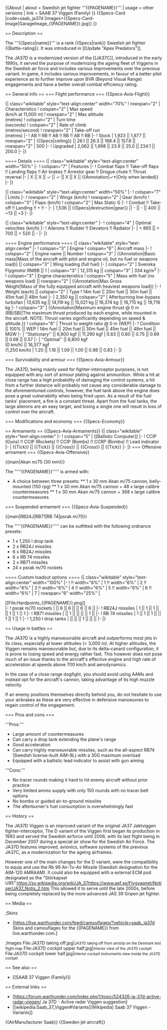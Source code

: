 {{About
| about = Swedish jet fighter '''{{PAGENAME}}'''
| usage = other versions
| link = SAAB 37 Viggen (Family)
}}
{{Specs-Card
|code=saab_ja37d
|images={{Specs-Card-Image|GarageImage_{{PAGENAME}}.jpg}}
}}

== Description ==
<!-- ''In the description, the first part should be about the history of and the creation and combat usage of the aircraft, as well as its key features. In the second part, tell the reader about the aircraft in the game. Insert a screenshot of the vehicle, so that if the novice player does not remember the vehicle by name, he will immediately understand what kind of vehicle the article is talking about.'' -->
The '''{{Specs|name}}''' is a rank {{Specs|rank}} Swedish jet fighter {{Battle-rating}}. It was introduced in [[Update "Apex Predators"]].

The JA37D is a modernized version of the [[JA37C]], introduced in the early 1990s, it served the purpose of modernizing the ageing fleet of Viggens in the Swedish air force and includes various improvements over the previous variant. In game, it includes various improvements, in favour of a better pilot experience as to further improve upon BVR (Beyond Visual Range) engagements and have a better overall combat efficiency rating.

== General info ==
=== Flight performance ===
{{Specs-Avia-Flight}}
<!-- ''Describe how the aircraft behaves in the air. Speed, manoeuvrability, acceleration and allowable loads - these are the most important characteristics of the vehicle.'' -->

{| class="wikitable" style="text-align:center" width="70%"
! rowspan="2" | Characteristics
! colspan="2" | Max speed<br>(km/h at 11,000 m)
! rowspan="2" | Max altitude<br>(metres)
! colspan="2" | Turn time<br>(seconds)
! colspan="2" | Rate of climb<br>(metres/second)
! rowspan="2" | Take-off run<br>(metres)
|-
! AB !! RB !! AB !! RB !! AB !! RB
|-
! Stock
| 1,923 || 1,877 || rowspan="2" | {{Specs|ceiling}} || 26.1 || 26.3 || 168.4 || 157.8 || rowspan="2" | 500
|-
! Upgraded
| 2,062 || 1,998 || 23.9 || 25.0 || 234.1 || 200.0
|-
|}

==== Details ====
{| class="wikitable" style="text-align:center" width="50%"
|-
! colspan="7" | Features
|-
! Combat flaps !! Take-off flaps !! Landing flaps !! Air brakes !! Arrestor gear !! Drogue chute !! Thrust reversal
|-
| X || X || ✓ || ✓ || X || X || {{Annotation|✓*|Only when landed}}     <!-- ✓ -->
|-
|}

{| class="wikitable" style="text-align:center" width="50%"
|-
! colspan="7" | Limits
|-
! rowspan="2" | Wings (km/h)
! rowspan="2" | Gear (km/h)
! colspan="3" | Flaps (km/h)
! colspan="2" | Max Static G
|-
! Combat !! Take-off !! Landing !! + !! -
|-
| 1,536 <!--{{Specs|destruction|body}}--> || {{Specs|destruction|gear}} || - || - || 400 || ~13 || ~3
|-
|}

{| class="wikitable" style="text-align:center"
|-
! colspan="4" | Optimal velocities (km/h)
|-
! Ailerons !! Rudder !! Elevators !! Radiator
|-
| < 865 || < 700 || < 520 || -
|-
|}

==== Engine performance ====
{| class="wikitable" style="text-align:center"
|-
! colspan="3" | Engine
! colspan="6" | Aircraft mass
|-
! colspan="2" | Engine name || Number
! colspan="3" | {{Annotation|Basic mass|Mass of the aircraft with pilot and engine oil, but no fuel or weapons load}} || colspan="3" | Wing loading (full fuel)
|-
| colspan="2" | Svenska Flygmotor RM8B || 1
| colspan="3" | 12,315 kg || colspan="3" | 334 kg/m<sup>2</sup>
|-
! colspan="3" | Engine characteristics
! colspan="5" | Mass with fuel (no weapons load) || rowspan="2" | {{Annotation|Max Gross<br>Weight|Mass of the fully equipped aircraft with heaviest weapons load}}
|-
! Weight (each) || colspan="2" | Type
! 14m fuel || 20m fuel || 30m fuel || 45m fuel || 48m fuel
|-
| 2,350 kg || colspan="2" | Afterburning low-bypass turbofan
| 13,635 kg || 14,119 kg || 15,021 kg || 16,374 kg || 16,715 kg || 19,716 kg
|-
! colspan="3" | {{Annotation|Maximum engine thrust @ 0 m (RB/SB)|The maximum thrust produced by each engine, while mounted in the aircraft. NOTE: Thrust varies significantly depending on speed & altitude.}}
! colspan="6" | Thrust to weight ratio @ 0 m (WEP)
|-
! Condition || 100% || WEP
! 14m fuel || 20m fuel || 30m fuel || 45m fuel || 48m fuel || MGW
|-
| ''Stationary'' || 6,800 kgf || 11,290 kgf
| 0.83 || 0.80 || 0.75 || 0.69 || 0.68 || 0.57
|-
| ''Optimal'' || 6,800 kgf<br>(0 km/h) || 16,377 kgf<br>(1,250 km/h)
| 1.20 || 1.16 || 1.09 || 1.00 || 0.98 || 0.83
|-
|}

=== Survivability and armour ===
{{Specs-Avia-Armour}}
<!-- ''Examine the survivability of the aircraft. Note how vulnerable the structure is and how secure the pilot is, whether the fuel tanks are armoured, etc. Describe the armour, if there is any, and also mention the vulnerability of other critical aircraft systems.'' -->
The JA37D, being mainly used for fighter-interceptor purposes, is not equipped with any sort of armour plating against ammunition. While a hit at close range has a high probability of damaging the control systems, a hit from a further distance will probably not cause any considerable damage to the aforementioned controls, however, the fuel tank above the engine does pose a great vulnerability when being fired upon. As a result of the fuel tanks' placement, a fire is a constant threat. Apart from the fuel tanks, the large ailerons are an easy target, and losing a single one will result in loss of control over the aircraft.

=== Modifications and economy ===
{{Specs-Economy}}

== Armaments ==
{{Specs-Avia-Armaments}}
{| class="wikitable" style="text-align:center"
|-
! colspan="5" | [[Ballistic Computer]]
|-
! CCIP (Guns) !! CCIP (Rockets) !! CCIP (Bombs) !! CCRP (Bombs) !! Lead indicator
|-
| {{Tick}} || {{Tick}} || {{Cross}} || {{Cross}} || {{Tick}}
|-
|}
=== Offensive armament ===
{{Specs-Avia-Offensive}}
<!-- ''Describe the offensive armament of the aircraft, if any. Describe how effective the cannons and machine guns are in a battle, and also what belts or drums are better to use. If there is no offensive weaponry, delete this subsection.'' -->
{{main|Akan m/75 (30 mm)}}

The '''''{{PAGENAME}}''''' is armed with:

* A choice between three presets:
** 1 x 30 mm Akan m/75 cannon, belly-mounted (150 rpg)
** 1 x 30 mm Akan m/75 cannon + 48 x large calibre countermeasures
** 1 x 30 mm Akan m/75 cannon + 368 x large calibre countermeasures

=== Suspended armament ===
{{Specs-Avia-Suspended}}
<!-- ''Describe the aircraft's suspended armament: additional cannons under the wings, bombs, rockets and torpedoes. This section is especially important for bombers and attackers. If there is no suspended weaponry remove this subsection.'' -->
{{main|RB24J|RB71|RB 74|psrak m/70}}

The '''''{{PAGENAME}}''''' can be outfitted with the following ordnance presets:

* 1 x 1,250 l drop tank
* 2 x RB24J missiles
* 6 x RB24J missiles
* 6 x RB 74 missiles
* 2 x RB71 missiles
* 24 x psrak m/70 rockets

==== Custom loadout options ====
{| class="wikitable" style="text-align:center" width="100%"
|-
! !! width="6%" | 1 !! width="6%" | 2 !! width="6%" | 3 !! width="6%" | 4 !! width="6%" | 5 !! width="6%" | 6 !! width="6%" | 7
| rowspan="6" width="25%" | <div class="ttx-image">[[File:Hardpoints_{{PAGENAME}}.png]]</div>
|-
! psrak m/70 rockets
| || 6 || 6 || || 6 || 6 ||
|-
! RB24J missiles
| 1 || 1 || 1 || || 1 || 1 || 1
|-
! RB71 missiles
| || 1 || || || || 1 ||
|-
! RB 74 missiles
| 1 || 1 || 1 || || 1 || 1 || 1
|-
! 1,250 l drop tanks
| || || || 1 || || ||
|-
|}

== Usage in battles ==
<!-- ''Describe the tactics of playing in the aircraft, the features of using aircraft in a team and advice on tactics. Refrain from creating a "guide" - do not impose a single point of view, but instead, give the reader food for thought. Examine the most dangerous enemies and give recommendations on fighting them. If necessary, note the specifics of the game in different modes (AB, RB, SB).'' -->
The JA37D is a highly manoeuvrable aircraft and outperforms most jets in its class, especially at lower altitudes (< 3,000 m). At higher altitudes, the Viggen remains manoeuvrable but, due to its delta-canard configuration, it is prone to losing speed and energy rather fast. This however does not pose much of an issue thanks to the aircraft's effective engine and high rate of acceleration at speeds above 700 km/h and aerodynamics.

In the case of a close range dogfight, you should avoid using AAMs and instead opt for the aircraft's cannon, taking advantage of its high muzzle velocity.

If an enemy positions themselves directly behind you, do not hesitate to use your airbrakes as these are very effective in defensive manoeuvres to regain control of the engagement.

=== Pros and cons ===
<!-- ''Summarise and briefly evaluate the vehicle in terms of its characteristics and combat effectiveness. Mark its pros and cons in the bulleted list. Try not to use more than 6 points for each of the characteristics. Avoid using categorical definitions such as "bad", "good" and the like - use substitutions with softer forms such as "inadequate" and "effective".'' -->

'''Pros:'''

* Large amount of countermeasures
* Can carry a drop tank extending the plane's range
* Good acceleration
* Can carry highly manoeuvrable missiles, such as the all-aspect RB74 (Swedish license-built AIM-9L) with a 30G maximum overload
* Equipped with a ballistic lead indicator to assist with gun aiming

'''Cons:'''

* No tracer rounds making it hard to hit enemy aircraft without prior practice
* Very limited ammo supply with only 150 rounds with no tracer belt options
* No bombs or guided air-to-ground missiles
* The afterburner's fuel consumption is overwhelmingly fast

== History ==
<!-- ''Describe the history of the creation and combat usage of the aircraft in more detail than in the introduction. If the historical reference turns out to be too long, take it to a separate article, taking a link to the article about the vehicle and adding a block "/History" (example: <nowiki>https://wiki.warthunder.com/(Vehicle-name)/History</nowiki>) and add a link to it here using the <code>main</code> template. Be sure to reference text and sources by using <code><nowiki><ref></ref></nowiki></code>, as well as adding them at the end of the article with <code><nowiki><references /></nowiki></code>. This section may also include the vehicle's dev blog entry (if applicable) and the in-game encyclopedia description (under <code><nowiki>=== In-game description ===</nowiki></code>, also if applicable).'' -->
The JA37D Viggen is an improved variant of the original JA37 Jaktviggen fighter-interceptor, The D variant of the Viggen first began its production in 1993 and served the Swedish airforce until 2006, with its last flight being in December 2007 during a special air show for the Swedish Air Force. The JA37D features improved, avionics, software systems of the previous JA37C, as a modernization for the ageing airframes.

However one of the main changes for the D variant, were the compatibility to equip and use the Rb 99 Air-To-Air Missile (Swedish designation for the AIM-120 AMRAAM). It could also be equipped with a external ECM pod designated as the "Störkapsel U95".<ref>https://sv.wikipedia.org/wiki/JA_37</ref><ref>https://www.aef.se/Flygvapnet/Notiser/JA37_Notis_2.htm</ref>  This allowed it to serve until the late 2000s, before being completely replaced by the more advanced JAS 39 Gripen jet fighter.

== Media ==
<!-- ''Excellent additions to the article would be video guides, screenshots from the game, and photos.'' -->

;Skins

* [https://live.warthunder.com/feed/camouflages/?vehicle=saab_ja37d Skins and camouflages for the {{PAGENAME}} from live.warthunder.com.]

;Images
<gallery mode="packed-hover" heights="200">
File:JA37D taking off.jpg|<small>JA37D taking off from airstrip on the Denmark test flight map</small>
File:JA37D cockpit upper half.jpg|<small>Interior view of the JA37D cockpit</small>
File:JA37D cockpit lower half.jpg|<small>Interior cockpit instruments view inside the JA37D cockpit</small>
</gallery>

== See also ==
<!-- ''Links to the articles on the War Thunder Wiki that you think will be useful for the reader, for example:''
* ''reference to the series of the aircraft;''
* ''links to approximate analogues of other nations and research trees.'' -->

* [[SAAB 37 Viggen (Family)]]

== External links ==
<!-- ''Paste links to sources and external resources, such as:''
* ''topic on the official game forum;''
* ''other literature.'' -->

* [https://forum.warthunder.com/index.php?/topic/524326-ja-37d-active-radar-viggen/ Ja 37D - Active radar Viggen suggestion]
* [[wikipedia:Saab_37_Viggen#Variants|[Wikipedia] Saab 37 Viggen - Variants]]

{{AirManufacturer Saab}}
{{Sweden jet aircraft}}
<references />